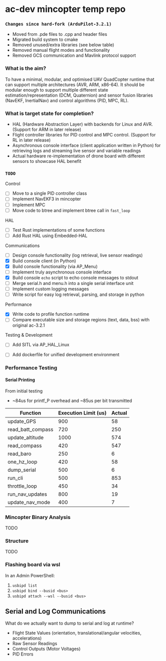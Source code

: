 # ac-dev mincopter temp repo

### `Changes since hard-fork (ArduPilot-3.2.1)`
- Moved from .pde files to .cpp and header files
- Migrated build system to cmake
- Removed unused/extra libraries (see below table)
- Removed manual flight modes and functionality
- Removed GCS communication and Mavlink protocol support

### What is the aim?
To have a minimal, modular, and optimised UAV QuadCopter runtime that can support multiple architectures (AVR, ARM, x86-64). It should be modular enough to support multiple different state estimation/representation (DCM, Quaternion) and sensor fusion libraries (NavEKF, InertialNav) and control algorithms (PID, MPC, RL).

### What is target state for completion?
- HAL (Hardware Abstraction Layer) with backends for Linux and AVR. (Support for ARM in later release)
- Flight controller libraries for PID control and MPC control. (Support for RL in later release)
- Asynchronous console interface (client application written in Python) for retrieving logs and streaming live sensor and variable readings
- Actual hardware re-implementation of drone board with different sensors to showcase HAL benefit

### `TODO`

Control
- [ ] Move to a single PID controller class
- [ ] Implement NavEKF3 in mincopter
- [ ] Implement MPC
- [ ] Move code to btree and implement btree call in `fast_loop`

HAL
- [ ] Test Rust implementations of some functions
- [ ] Add Rust HAL using Embedded-HAL

Communications
- [ ] Design console functionality (log retrieval, live sensor readings)
- [x] Build console client (in Python)
- [x] Build console functionality (via AP\_Menu)
- [ ] Implement truly asynchronous console interface
- [x] Build console `echo` script to echo console messages to stdout
- [ ] Merge serial.h and menu.h into a single serial interface unit
- [ ] Implement custom logging messages
- [ ] Write script for easy log retrieval, parsing, and storage in python

Performance
- [x] Write code to profile function runtime
- [ ] Compare executable size and storage regions (text, data, bss) with original ac-3.2.1

Testing & Development
- [ ] Add SITL via AP\_HAL\_Linux
- [ ] Add dockerfile for unified development environment


### Performance Testing

#### Serial Printing
From initial testing
- ~84us for printf\_P overhead and ~85us per bit transmitted

| Function | Execution Limit (us) | Actual |
| --- | --- | --- |
| update_GPS | 900 | 58 | 
| read_batt_compass | 720 | 250 | 
| update_altitude | 1000 | 574 | 
| read_compass | 420 | 547 |
| read_baro | 250 | 6 | 
| one_hz_loop | 420 | 58 | 
| dump_serial | 500 | 6 |
| run_cli | 500 | 853 |
| throttle_loop | 450 | 34 |
| run_nav_updates | 800 | 19 |
| update_nav_mode | 400 | 7 |



### Mincopter Binary Analysis
TODO


### Structure
TODO

### Flashing board via wsl
In an Admin PowerShell:
1. `usbipd list`
2. `usbipd bind --busid <bus>`
3. `usbipd attach --wsl --busid <bus>`


## Serial and Log Communications
What do we actually want to dump to serial and log at runtime?

- Flight State Values (orientation, translational/angular velocities, accelerations)
- Raw Sensor Readings
- Control Outputs (Motor Voltages)
- PID Errors



